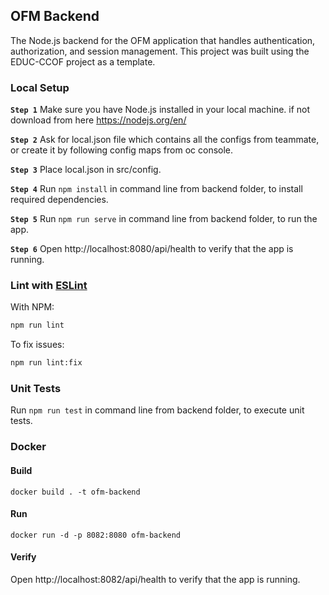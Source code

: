 ## OFM Backend

The Node.js backend for the OFM application that handles authentication, authorization, and session management.
This project was built using the EDUC-CCOF project as a template.

### Local Setup

**`Step 1`** Make sure you have Node.js installed in your local machine. if not download from here https://nodejs.org/en/

**`Step 2`** Ask for local.json file which contains all the configs from teammate, or create it by following config maps from oc console.

**`Step 3`** Place local.json in src/config.

**`Step 4`** Run `npm install` in command line from backend folder, to install required dependencies.

**`Step 5`** Run `npm run serve` in command line from backend folder, to run the app.

**`Step 6`** Open http://localhost:8080/api/health to verify that the app is running.

### Lint with [ESLint](https://eslint.org/)

With NPM:

```sh
npm run lint
```

To fix issues:

```sh
npm run lint:fix
```

### Unit Tests

Run `npm run test` in command line from backend folder, to execute unit tests.

### Docker

#### Build

```
docker build . -t ofm-backend
```

#### Run

```
docker run -d -p 8082:8080 ofm-backend
```

#### Verify

Open http://localhost:8082/api/health to verify that the app is running.
